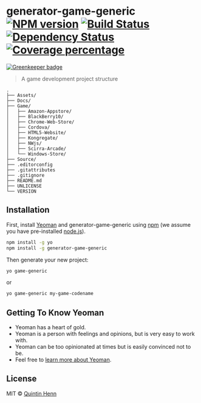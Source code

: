 # generator-game-generic [![NPM version][npm-image]][npm-url] [![Build Status][travis-image]][travis-url] [![Dependency Status][daviddm-image]][daviddm-url] [![Coverage percentage][coveralls-image]][coveralls-url]

[![Greenkeeper badge](https://badges.greenkeeper.io/Skerwe/generator-game-generic.svg)](https://greenkeeper.io/)

> A game development project structure

```folders
.
├── Assets/
├── Docs/
├── Game/
│   ├── Amazon-Appstore/
│   ├── BlackBerry10/
│   ├── Chrome-Web-Store/
│   ├── Cordova/
│   ├── HTML5-Website/
│   ├── Kongregate/
│   ├── NWjs/
│   ├── Scirra-Arcade/
│   └── Windows-Store/
├── Source/
├── .editorconfig
├── .gitattributes
├── .gitignore
├── README.md
├── UNLICENSE
└── VERSION

```

## Installation

First, install [Yeoman](http://yeoman.io) and generator-game-generic using [npm](https://www.npmjs.com/) (we assume you have pre-installed [node.js](https://nodejs.org/)).

```bash
npm install -g yo
npm install -g generator-game-generic
```

Then generate your new project:

```bash
yo game-generic
```

or

```bash
yo game-generic my-game-codename
```

## Getting To Know Yeoman

* Yeoman has a heart of gold.
* Yeoman is a person with feelings and opinions, but is very easy to work with.
* Yeoman can be too opinionated at times but is easily convinced not to be.
* Feel free to [learn more about Yeoman](http://yeoman.io/).

## License

MIT © [Quintin Henn](http://skerwe.web.za)

[npm-image]: https://badge.fury.io/js/generator-game-generic.svg
[npm-url]: https://npmjs.org/package/generator-game-generic
[travis-image]: https://travis-ci.com/Skerwe/generator-game-generic.svg?branch=master
[travis-url]: https://travis-ci.com/Skerwe/generator-game-generic
[daviddm-image]: https://david-dm.org/Skerwe/generator-game-generic.svg?theme=shields.io
[daviddm-url]: https://david-dm.org/Skerwe/generator-game-generic
[coveralls-image]: https://coveralls.io/repos/Skerwe/generator-game-generic/badge.svg
[coveralls-url]: https://coveralls.io/r/Skerwe/generator-game-generic
